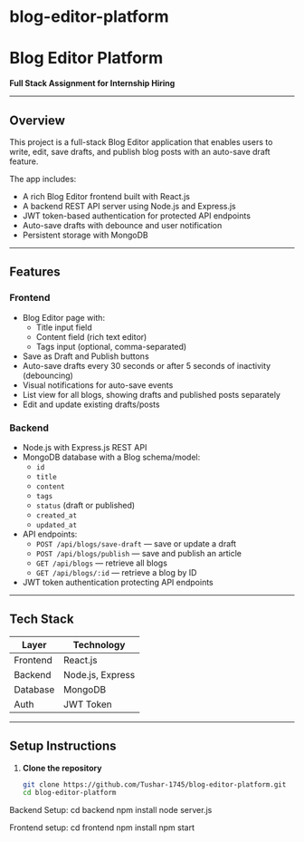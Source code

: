 # blog-editor-platform

# Blog Editor Platform

**Full Stack Assignment for Internship Hiring**

---

## Overview

This project is a full-stack Blog Editor application that enables users to write, edit, save drafts, and publish blog posts with an auto-save draft feature.

The app includes:

- A rich Blog Editor frontend built with React.js  
- A backend REST API server using Node.js and Express.js  
- JWT token-based authentication for protected API endpoints  
- Auto-save drafts with debounce and user notification  
- Persistent storage with MongoDB  

---

## Features

### Frontend

- Blog Editor page with:  
  - Title input field  
  - Content field (rich text editor)  
  - Tags input (optional, comma-separated)  
- Save as Draft and Publish buttons  
- Auto-save drafts every 30 seconds or after 5 seconds of inactivity (debouncing)  
- Visual notifications for auto-save events  
- List view for all blogs, showing drafts and published posts separately  
- Edit and update existing drafts/posts  

### Backend

- Node.js with Express.js REST API  
- MongoDB database with a Blog schema/model:  
  - `id`  
  - `title`  
  - `content`  
  - `tags`  
  - `status` (draft or published)  
  - `created_at`  
  - `updated_at`  
- API endpoints:  
  - `POST /api/blogs/save-draft` — save or update a draft  
  - `POST /api/blogs/publish` — save and publish an article  
  - `GET /api/blogs` — retrieve all blogs  
  - `GET /api/blogs/:id` — retrieve a blog by ID  
- JWT token authentication protecting API endpoints  

---

## Tech Stack

| Layer    | Technology      |
| -------- | --------------- |
| Frontend | React.js        |
| Backend  | Node.js, Express|
| Database | MongoDB         |
| Auth     | JWT Token       |

---

## Setup Instructions

1. **Clone the repository**

   ```bash
   git clone https://github.com/Tushar-1745/blog-editor-platform.git
   cd blog-editor-platform
   
Backend Setup:
cd backend
npm install
node server.js

Frontend setup:
cd frontend
npm install
npm start
